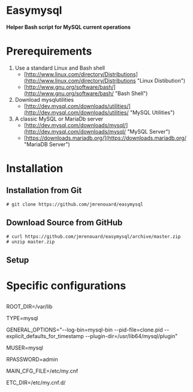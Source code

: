 # Easymysql #
**Helper Bash script for MySQL current operations**


# Prerequirements #
1. Use a standard Linux and Bash shell
    - [http://www.linux.com/directory/Distributions](http://www.linux.com/directory/Distributions "Linux Distibution")
    - [http://www.gnu.org/software/bash/](http://www.gnu.org/software/bash/ "Bash Shell")
2. Download mysqlutilities
	-  [http://dev.mysql.com/downloads/utilities/](http://dev.mysql.com/downloads/utilities/ "MySQL Utilities")
3. A classic MySQL or MariaDb server
	- [http://dev.mysql.com/downloads/mysql/](http://dev.mysql.com/downloads/mysql/ "MySQL Server")
	- [https://downloads.mariadb.org/](https://downloads.mariadb.org/ "MariaDB Server")

# Installation #

## Installation from Git ##
    # git clone https://github.com/jmrenouard/easymysql

## Download Source from GitHub ##
    # curl https://github.com/jmrenouard/easymysql/archive/master.zip
    # unzip master.zip


## Setup ##


# Specific configurations #

##
ROOT_DIR=/var/lib


TYPE=mysql

GENERAL_OPTIONS="--log-bin=mysql-bin --pid-file=clone.pid --explicit_defaults_for_timestamp --plugin-dir=/usr/lib64/mysql/plugin"

MUSER=mysql

RPASSWORD=admin

MAIN_CFG_FILE=/etc/my.cnf

ETC_DIR=/etc/my.cnf.d/

